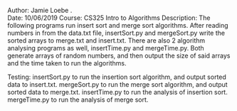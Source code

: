 Author: Jamie Loebe . </br>
Date: 10/06/2019
Course: CS325 Intro to Algorithms
Description: The following programs run insert sort and merge sort algorithms. After reading numbers in from the data.txt file, insertSort.py and mergeSort.py write the sorted arrays to merge.txt and insert.txt. There are also 2 algorithm analysing programs as well, insertTime.py and mergeTime.py. Both generate arrays of random numbers, and then output the size of said arrays and the time taken to run the algorithms.

Testing: insertSort.py to run the insertion sort algorithm, and output sorted data to insert.txt.
         mergeSort.py to run the merge sort algorithm, and output sorted data to merge.txt.
         insertTime.py to run the analysis of insertion sort.
         mergeTime.py to run the analysis of merge sort.
